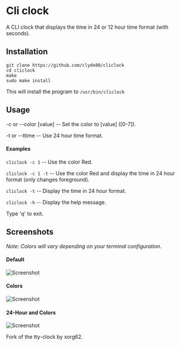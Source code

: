 # Cli clock

A CLI clock that displays the time in 24 or 12 hour time format (with seconds).

## Installation

    git clone https://github.com/clyde80/cliclock
    cd cliclock
    make
    sudo make install

This will install the program to `/usr/bin/cliclock`

## Usage

-c or --color [value] -- Set the color to [value] ([0-7]).

-t or --ttime -- Use 24 hour time format.

#### Examples

`cliclock -c 1` -- Use the color Red.

`cliclock -c 1 -t` -- Use the color Red and display the time in 24 hour format (only changes foreground).

`cliclock -t` -- Display the time in 24 hour format.

`cliclock -h` -- Display the help message.

Type 'q' to exit.

## Screenshots

*Note: Colors will vary depending on your terminal configuration.*

#### Default 
![Screenshot](http://i.imgur.com/C5l3ota.png)

#### Colors
![Screenshot](http://i.imgur.com/qUGzoc4.png)

#### 24-Hour and Colors
![Screenshot](http://i.imgur.com/TD5VrFK.png)

Fork of the tty-clock by xorg62.